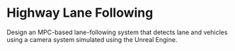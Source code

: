 # **Highway Lane Following**

Design an MPC-based lane-following system that detects lane and vehicles using a camera system simulated using the Unreal Engine.
